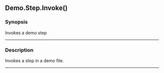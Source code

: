 Demo.Step.Invoke()
------------------

### Synopsis
Invokes a demo step

---

### Description

Invokes a step in a demo file.

---
